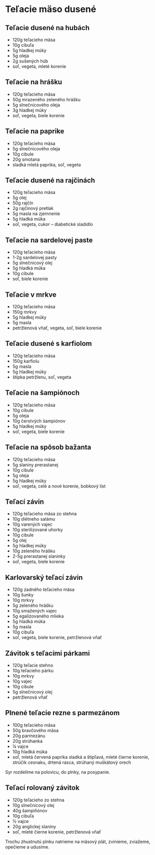 # Teľacie mäso dusené

## Teľacie dusené na hubách

* 120g teľacieho mäsa
* 10g cibuľa
* 5g hladkej múky
* 5g oleja
* 2g sušených húb
* soľ, vegeta, mleté korenie

## Teľacie na hrášku

* 120g teľacieho mäsa
* 50g mrazeného zeleného hrášku
* 5g slnečnicového oleja
* 3g hladkej múky
* soľ, vegeta, biele korenie

## Teľacie na paprike

* 120g teľacieho mäsa
* 5g slnečnicového oleja
* 10g cibule
* 20g smotana
* sladká mletá paprika, soľ, vegeta

## Teľacie dusené na rajčinách

* 120g teľacieho mäsa
* 5g olej
* 50g rajčín
* 2g rajčinový pretlak
* 5g masla na zjemnenie
* 5g hladká múka
* soľ, vegeta, cukor – diabetické sladidlo

## Teľacie na sardelovej paste

* 120g teľacieho mäsa
* 1-2g sardelovej pasty
* 5g slnečnicový olej
* 5g hladká múka
* 10g cibule
* soľ, biele korenie

## Teľacie v mrkve

* 120g teľacieho mäsa
* 150g mrkvy
* 5g hladkej múky
* 5g masla
* petržlenová vňať, vegeta, soľ, biele korenie

## Teľacie dusené s karfiolom

* 120g teľacieho mäsa
* 150g karfiolu
* 5g masla
* 5g hladkej múky
* štipka petržlenu, soľ, vegeta

## Teľacie na šampiónoch

* 120g teľacieho mäsa
* 10g cibule
* 5g oleja
* 10g čerstvých šampiónov
* 5g hladkej múky
* soľ, vegeta, biele korenie

## Teľacie na spôsob bažanta

* 120g teľacieho mäsa
* 5g slaniny prerastanej
* 10g cibule
* 5g oleja
* 5g hladkej múky
* soľ, vegeta, celé a nové korenie, bobkový list

## Teľací závin

* 120g teľacieho mäsa zo stehna
* 10g diétneho salámu
* 10g varených vajec
* 10g sterilizované uhorky
* 10g cibule
* 5g olej
* 5g hladkej múky
* 10g zeleného hrášku
* 2-5g prerastanej slaninky
* soľ, vegeta, biele korenie

## Karlovarský teľací závin

* 120g zadného teľacieho mäsa
* 10g šunky
* 10g mrkvy
* 5g zeleného hrášku
* 10g smažených vajec
* 5g egalizovaného mlieka
* 5g hladká múka
* 5g masla
* 10g cibuľa
* soľ, vegeta, biele korenie, petržlenová vňať

## Závitok s teľacími párkami

* 120g teľacie stehno
* 10g teľacieho párku
* 10g mrkvy
* 10g vajec
* 10g cibule
* 5g slnečnicový olej
* petržlenová vňať

## Plnené teľacie rezne s parmezánom

* 100g teľacieho mäsa
* 50g bravčového mäsa
* 20g parmezánu
* 20g strúhanka
* ¼ vajce
* 10g hladká múka
* soľ, mletá červená paprika sladká a štipľavá, mleté čierne korenie,
  strúčik cesnaku, drtená rasca, strúhaný muškátový orech

Syr rozdelíme na polovicu, do plnky, na posypanie.

## Teľací rolovaný závitok

* 120g teľacieho zo stehna
* 10g slnečnicový olej
* 40g šampiňónov
* 10g cibuľa
* ½ vajce
* 20g anglickej slaniny
* soľ, mleté čierne korenie, petržlenová vňať

Trochu zhustnutú plnku natrieme na mäsový plát, zvinieme, zviažeme, opečieme a udusíme.
